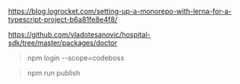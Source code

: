 https://blog.logrocket.com/setting-up-a-monorepo-with-lerna-for-a-typescript-project-b6a81fe8e4f8/

https://github.com/vladotesanovic/hospital-sdk/tree/master/packages/doctor

>  npm login --scope=codeboss

>  npm run publish